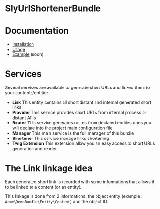 SlyUrlShortenerBundle
====================

# Documentation

- [Installation](https://github.com/Ph3nol/UrlShortenerBundle/blob/master/Resources/doc/install.markdown)
- [Usage](https://github.com/Ph3nol/UrlShortenerBundle/blob/master/Resources/doc/usage.markdown)
- [Example](https://github.com/Ph3nol/UrlShortenerBundle/blob/master/Resources/doc/example.markdown) (soon)

# Services

Several services are available to generate short URLs and linked them to your contents/entities.

- **Link** This entity contains all short distant and internal generated short links
- **Provider** This service provides short URLs from internal process or distant APIs
- **Router** This service generates routes from declared entities ones you will declare into
the project main configuration file
- **Manager** This main service is the full manager of this bundle
- **Shortener** This service manage links shortening
- **Twig Extension** This extension allow you an easy access to short URLs generation and render

# The Link linkage idea

Each generated short link is recorded with some informations that allows it to be linked to
a content (or an entity).

This linkage is done from 2 informations: the object entity
(example : `Acme\DemoBundle\Entity\Content`) and the object ID.
